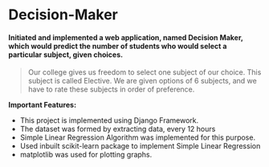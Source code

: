 # Decision-Maker
#### Initiated and implemented a web application, named Decision Maker, which would predict the number of students who would select a particular subject, given choices.

> Our college gives us freedom to select one subject of our choice. This subject is called Elective. We are given options of 6 subjects, and we have to rate these subjects in order of preference. 

**Important Features:**
* This project is implemented using Django Framework.
* The dataset was formed by extracting data, every 12 hours
* Simple Linear Regression Algorithm was implemented for this purpose.
* Used inbuilt scikit-learn package to implement Simple Linear Regression
* matplotlib was used for plotting graphs.
